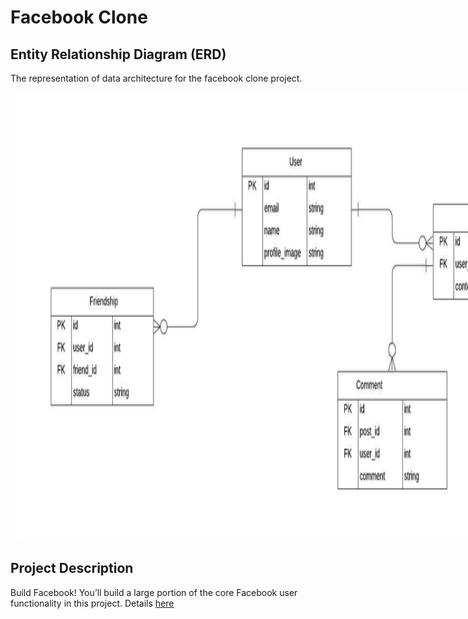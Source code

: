 # Facebook Clone

## Entity Relationship Diagram (ERD)
  The representation of data architecture for the facebook clone project.

  <div style="width: 960px; height: 720px; margin: 10px; position: relative;">
  	<img style="width:960px; height:720px" src="docs/facebook-clone(erd).jpeg"/>
  </div>

## Project Description
Build Facebook! You’ll build a large portion of the core Facebook user functionality in this project. Details [here](https://www.theodinproject.com/courses/ruby-on-rails/lessons/final-project#assignment)
